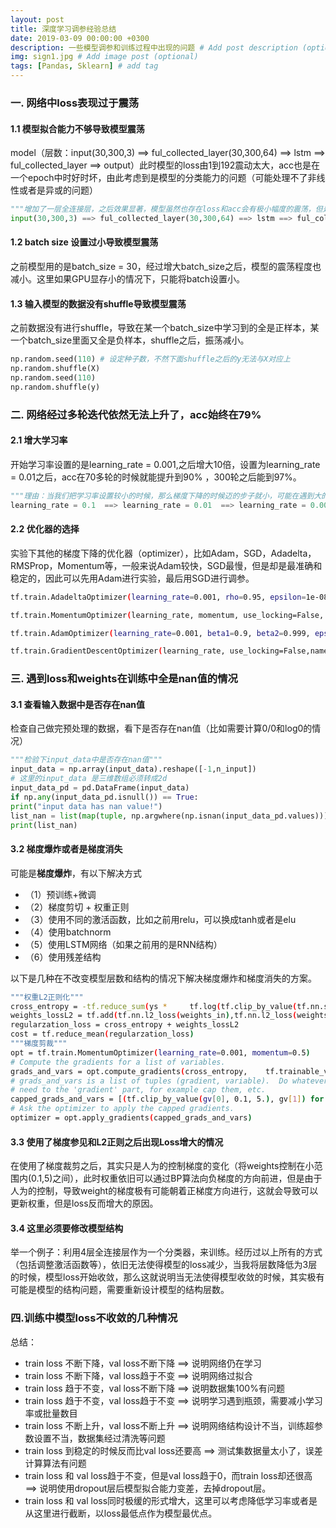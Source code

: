 ```yaml
---
layout: post
title: 深度学习调参经验总结
date: 2019-03-09 00:00:00 +0300
description: 一些模型调参和训练过程中出现的问题 # Add post description (optional)
img: sign1.jpg # Add image post (optional)
tags: [Pandas, Sklearn] # add tag
---
```




### 一. 网络中loss表现过于震荡
#### 1.1  模型拟合能力不够导致模型震荡
model（层数：input(30,300,3) ==> ful_collected_layer(30,300,64) ==> lstm ==> ful_collected_layer ==> output）此时模型的loss由1到192震动太大，acc也是在一个epoch中时好时坏，由此考虑到是模型的分类能力的问题（可能处理不了非线性或者是异或的问题）

```python
"""增加了一层全连接层，之后效果显著，模型虽然也存在loss和acc会有极小幅度的震荡，但是趋向于收敛"""
input(30,300,3) ==> ful_collected_layer(30,300,64) ==> lstm ==> ful_collected_layer ==> ful_collected_layer ==> output
```

#### 1.2 batch size 设置过小导致模型震荡
之前模型用的是batch_size = 30，经过增大batch_size之后，模型的震荡程度也减小。这里如果GPU显存小的情况下，只能将batch设置小。

#### 1.3 输入模型的数据没有shuffle导致模型震荡
之前数据没有进行shuffle，导致在某一个batch_size中学习到的全是正样本，某一个batch_size里面又全是负样本，shuffle之后，振荡减小。

```python
np.random.seed(110) # 设定种子数，不然下面shuffle之后的y无法与X对应上
np.random.shuffle(X)
np.random.seed(110)
np.random.shuffle(y)
```

### 二. 网络经过多轮迭代依然无法上升了，acc始终在79%
#### 2.1 增大学习率
开始学习率设置的是learning_rate = 0.001,之后增大10倍，设置为learning_rate = 0.01之后，acc在70多轮的时候就能提升到90% ，300轮之后能到97%。

```python
"""理由：当我们把学习率设置较小的时候，那么梯度下降的时候迈的步子就小，可能在遇到大的坑的时候就出去，然后就一致在坑里徘徊，最终只能达到局部最优，无法达到全局最优，调参的过程中应该首先实验大的学习率，然后再依次减小实验"""
learning_rate = 0.1  ==> learning_rate = 0.01  ==> learning_rate = 0.001
```

#### 2.2 优化器的选择
实验下其他的梯度下降的优化器（optimizer），比如Adam，SGD，Adadelta，RMSProp，Momentum等，一般来说Adam较快，SGD最慢，但是却是最准确和稳定的，因此可以先用Adam进行实验，最后用SGD进行调参。

```bash
tf.train.AdadeltaOptimizer(learning_rate=0.001, rho=0.95, epsilon=1e-08, use_locking=False, name=’Adadelta’)

tf.train.MomentumOptimizer(learning_rate, momentum, use_locking=False, name=’Momentum’, use_nesterov=False)

tf.train.AdamOptimizer(learning_rate=0.001, beta1=0.9, beta2=0.999, epsilon=1e-08, use_locking=False, name=’Adam’)

tf.train.GradientDescentOptimizer(learning_rate, use_locking=False,name=’GradientDescent’)
```

### 三. 遇到loss和weights在训练中全是nan值的情况
#### 3.1 查看输入数据中是否存在nan值
检查自己做完预处理的数据，看下是否存在nan值（比如需要计算0/0和log0的情况）

```python
"""检验下input_data中是否存在nan值"""
input_data = np.array(input_data).reshape([-1,n_input])
# 这里的input_data 是三维数组必须转成2d
input_data_pd = pd.DataFrame(input_data)
if np.any(input_data_pd.isnull()) == True:
print("input data has nan value!")
list_nan = list(map(tuple, np.argwhere(np.isnan(input_data_pd.values))))
print(list_nan)
```

#### 3.2 梯度爆炸或者是梯度消失
可能是**梯度爆炸**，有以下解决方式

* （1）预训练+微调
* （2）梯度剪切 + 权重正则
* （3）使用不同的激活函数，比如之前用relu，可以换成tanh或者是elu
* （4）使用batchnorm
* （5）使用LSTM网络（如果之前用的是RNN结构）
* （6）使用残差结构

以下是几种在不改变模型层数和结构的情况下解决梯度爆炸和梯度消失的方案。

```bash
"""权重L2正则化"""
cross_entropy = -tf.reduce_sum(ys * 	tf.log(tf.clip_by_value(tf.nn.softmax(prediction), 1e-10, 1.0)))
weights_lossL2 = tf.add(tf.nn.l2_loss(weights_in),tf.nn.l2_loss(weights_out)) * 0.01
regularzation_loss = cross_entropy + weights_lossL2
cost = tf.reduce_mean(regularzation_loss)
"""梯度剪裁"""
opt = tf.train.MomentumOptimizer(learning_rate=0.001, momentum=0.5)
# Compute the gradients for a list of variables.
grads_and_vars = opt.compute_gradients(cross_entropy, 	 tf.trainable_variables())
# grads_and_vars is a list of tuples (gradient, variable).  Do whatever you
# need to the 'gradient' part, for example cap them, etc.
capped_grads_and_vars = [(tf.clip_by_value(gv[0], 0.1, 5.), gv[1]) for gv in grads_and_vars]
# Ask the optimizer to apply the capped gradients.
optimizer = opt.apply_gradients(capped_grads_and_vars)
```

#### 3.3 使用了**梯度参见和L2正则**之后出现**Loss增大**的情况
  在使用了梯度裁剪之后，其实只是人为的控制梯度的变化（将weights控制在小范围内(0.1,5)之间），此时权重依旧可以通过BP算法向负梯度的方向前进，但是由于人为的控制，导致weight的梯度极有可能朝着正梯度方向进行，这就会导致可以更新权重，但是loss反而增大的原因。

#### 3.4 这里必须要**修改模型结构**

  举一个例子：利用4层全连接层作为一个分类器，来训练。经历过以上所有的方式（包括调整激活函数等），依旧无法使得模型的loss减少，当我将层数降低为3层的时候，模型loss开始收敛，那么这就说明当无法使得模型收敛的时候，其实极有可能是模型的结构问题，需要重新设计模型的结构层数。

### 四.训练中模型loss不收敛的几种情况
总结：
* train loss 不断下降，val loss不断下降 ==> 说明网络仍在学习
* train loss 不断下降，val loss趋于不变 ==> 说明网络过拟合
* train loss 趋于不变，val loss不断下降 ==> 说明数据集100%有问题
* train loss 趋于不变，val loss趋于不变 ==> 说明学习遇到瓶颈，需要减小学习率或批量数目
* train loss 不断上升，val loss不断上升 ==> 说明网络结构设计不当，训练超参数设置不当，数据集经过清洗等问题
* train loss 到稳定的时候反而比val loss还要高 ==> 测试集数据量太小了，误差计算算法有问题
* train loss 和 val loss趋于不变，但是val loss趋于0，而train loss却还很高 ==> 说明使用dropout层后模型拟合能力变差，去掉dropout层。
* train loss 和 val loss同时极缓的形式增大，这里可以考虑降低学习率或者是从这里进行截断，以loss最低点作为模型最优点。
	
	



